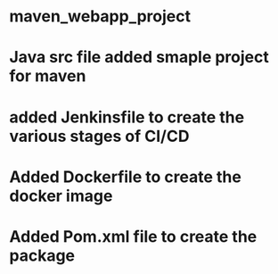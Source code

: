 # maven_webapp_project
# Java src file added smaple project for maven 
# added Jenkinsfile to create the various stages of CI/CD
# Added Dockerfile to create the docker image 
# Added Pom.xml file to create the package
